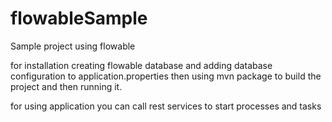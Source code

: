 # flowableSample
Sample project using flowable

for installation creating flowable database and adding database configuration to application.properties
then using mvn package to build the project and then running it.

for using application you can call rest services to start processes and tasks
